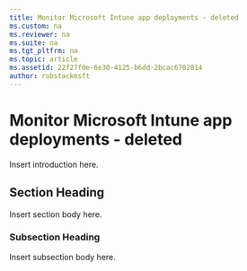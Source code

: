 ```yaml
---
title: Monitor Microsoft Intune app deployments - deleted
ms.custom: na
ms.reviewer: na
ms.suite: na
ms.tgt_pltfrm: na
ms.topic: article
ms.assetid: 22f27f0e-6e30-4125-b6dd-2bcac6782814
author: robstackmsft
---
```

# Monitor Microsoft Intune app deployments - deleted
Insert introduction here.

## Section Heading
Insert section body here.

### Subsection Heading
Insert subsection body here.

